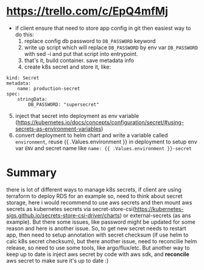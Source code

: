 # https://trello.com/c/EpQ4mfMj

- if client ensure that need to store app config in git then easiest way to do this:
  1. replace config db password to `DB_PASSWORD` keyword
  2. write up script which will replace `DB_PASSWORD` by env var `DB_PASSWORD` with sed -i and put that script into entrypoint.
  3. that's it, build container. save metadata info
  4. create k8s secret and store it, like:
```
kind: Secret
metadata:
    name: production-secret
spec:
    stringData:
        DB_PASSWORD: "supersecret" 
```
  5. inject that secret into deployment as env variable (https://kubernetes.io/docs/concepts/configuration/secret/#using-secrets-as-environment-variables)
  6. convert deployment to helm chart and write a variable called `environment`, reuse {{ .Values.environment }} in deployment to setup env var `ENV` and secret name like `name: {{ .Values.environment }}-secret`

# Summary
 there is lot of different ways to manage k8s secrets, if client are using terraform to deploy RDS for an example so, need to think about secret storage, here i would recommend to use aws secrets and then mount aws secrets as kubernetes secrets via secret-store-csi(https://kubernetes-sigs.github.io/secrets-store-csi-driver/charts) or external-secrets (as ans example). But there some issues, like password might be updated for some reason and here is another issue. So, to get new secret needs to restart app, then need to setup annotation with secret checksum (if use helm to calc k8s secret checksum), but there another issue, need to reconcilie helm release, so need to use some tools, like argo/flux/etc. But another way to keep up to date is inject aws secret by code with aws sdk, and **reconcile** aws secret to make sure it's up to date :) 